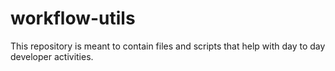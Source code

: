 # workflow-utils
This repository is meant to contain files and scripts that help with day to day developer activities.
